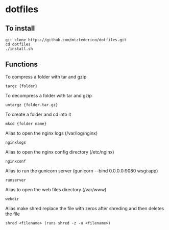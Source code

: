 # dotfiles

## To install ##
```
git clone https://github.com/mtzfederico/dotfiles.git
cd dotfiles
./install.sh
```

## Functions ##
To compress a folder with tar and gzip
```
targz {folder}
```

To decompress a folder with tar and gzip
```
untargz {folder.tar.gz}
```

To create a folder and cd into it
```
mkcd {folder name}
```

Alias to open the nginx logs (/var/log/nginx)
```
nginxlogs
```

Alias to open the nginx config directory (/etc/nginx)
```
nginxconf
```

Alias to run the gunicorn server (gunicorn --bind 0.0.0.0:9080 wsgi:app)
```
runserver
```

Alias to open the web files directory (/var/www)
```
webdir
```

Alias make shred replace the file with zeros after shreding and then deletes the file
```
shred <filename> (runs shred -z -u <filename>)
```
